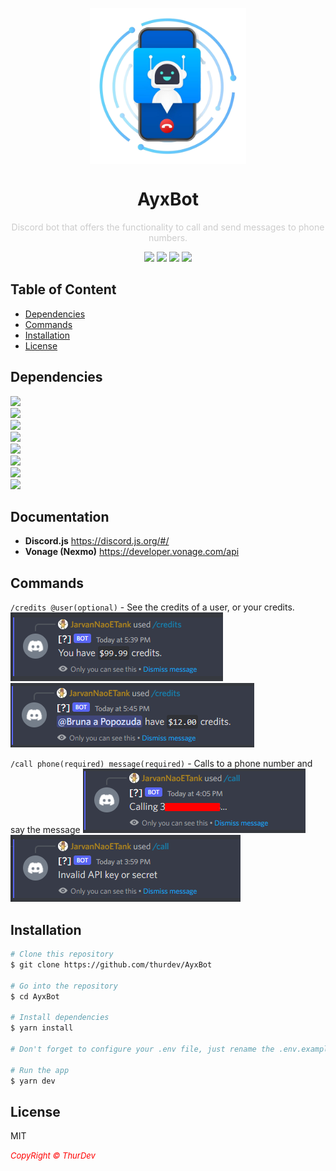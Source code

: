 <p align="center">
  <img src="./images/logo.png" width="250" align="center">
</p>
                                                                        
<h1 align="center">AyxBot</h1>
<p align="center" style="color: #ccc;">
Discord bot that offers the functionality to call and send messages to phone numbers.
</p>

<center>
<img src="https://img.shields.io/github/stars/thurdev/AyxBot?style=for-the-badge">
<img src="https://img.shields.io/github/license/thurdev/AyxBot?style=for-the-badge">
<img src="https://img.shields.io/github/issues/thurdev/AyxBot?style=for-the-badge">
<img src="https://img.shields.io/github/forks/thurdev/AyxBot?style=for-the-badge">
</center>

## Table of Content

- [Dependencies](#dependencies)
- [Commands](#commands)
- [Installation](#installation)
- [License](#license)

## Dependencies

<img src="https://img.shields.io/badge/>=16.0.1-B?style=for-the-badge&logo=javascript&label=dotenv">
<br>
<img src="https://img.shields.io/badge/>=5.0.8-B?style=for-the-badge&logo=sqlite&label=sqlite3">
<br>
<img src="https://img.shields.io/badge/^0.0.1--security-B?style=for-the-badge&logo=files&label=FS">
<br>
<img src="https://img.shields.io/node/v/discord.js?style=for-the-badge&logo=discord&label=Discord.js">
<br>
<img src="https://img.shields.io/badge/>=0.5.0-B?style=for-the-badge&logo=discord&label=@discordjs/rest">
<br>
<img src="https://img.shields.io/badge/>=0.34.0-B?style=for-the-badge&logo=discord&label=discord-api-types">
<br>
<img src="https://img.shields.io/badge/>=0.15.0-B?style=for-the-badge&logo=discord&label=@discordjs/builders">
<br>
<img src="https://img.shields.io/badge/>=2.11.1-B?style=for-the-badge&logo=vonage&label=@vonage/server-sdk">

## Documentation

- **Discord.js** https://discord.js.org/#/
- **Vonage (Nexmo)** https://developer.vonage.com/api

## Commands

``/credits @user(optional)`` - See the credits of a user, or your credits.
<img src="./images/credits_self.png">
<img src="./images/credits_user.png">

``/call phone(required) message(required)`` - Calls to a phone number and say the message
<img src="./images/calling.png">
<img src="./images/invalidapikey.png">


## Installation

```bash
# Clone this repository
$ git clone https://github.com/thurdev/AyxBot

# Go into the repository
$ cd AyxBot

# Install dependencies
$ yarn install

# Don't forget to configure your .env file, just rename the .env.example to .env

# Run the app
$ yarn dev
```

## License

MIT


 <i style='text-align: center; color: red;font-size: 13px;'>CopyRight © ThurDev</i> 
